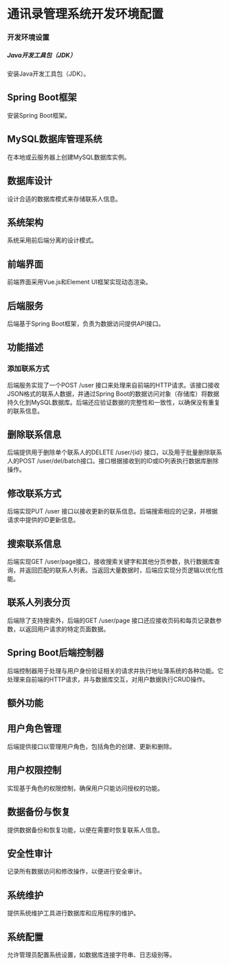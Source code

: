 # 通讯录管理系统开发环境配置

### 开发环境设置

##### Java开发工具包（JDK）
安装Java开发工具包（JDK）。

## Spring Boot框架
安装Spring Boot框架。

## MySQL数据库管理系统
在本地或云服务器上创建MySQL数据库实例。

## 数据库设计
设计合适的数据库模式来存储联系人信息。

## 系统架构
系统采用前后端分离的设计模式。

## 前端界面
前端界面采用Vue.js和Element UI框架实现动态渲染。

## 后端服务
后端基于Spring Boot框架，负责为数据访问提供API接口。

## 功能描述

### 添加联系方式
后端服务实现了一个POST /user 接口来处理来自前端的HTTP请求。该接口接收JSON格式的联系人数据，并通过Spring Boot的数据访问对象（存储库）将数据持久化到MySQL数据库。后端还应验证数据的完整性和一致性，以确保没有重复的联系信息。

## 删除联系信息
后端提供用于删除单个联系人的DELETE /user/{id} 接口，以及用于批量删除联系人的POST /user/del/batch接口。接口根据接收到的ID或ID列表执行数据库删除操作。

## 修改联系方式
后端实现PUT /user 接口以接收更新的联系信息。后端搜索相应的记录，并根据请求中提供的ID更新信息。

## 搜索联系信息
后端实现GET /user/page接口，接收搜索关键字和其他分页参数，执行数据库查询，并返回匹配的联系人列表。当返回大量数据时，后端应实现分页逻辑以优化性能。

## 联系人列表分页
后端除了支持搜索外，后端的GET /user/page 接口还应接收页码和每页记录数参数，以返回用户请求的特定页面数据。

## Spring Boot后端控制器
后端控制器用于处理与用户身份验证相关的请求并执行地址簿系统的各种功能。它处理来自前端的HTTP请求，并与数据库交互，对用户数据执行CRUD操作。

## 额外功能

## 用户角色管理
后端提供接口以管理用户角色，包括角色的创建、更新和删除。

## 用户权限控制
实现基于角色的权限控制，确保用户只能访问授权的功能。

## 数据备份与恢复
提供数据备份和恢复功能，以便在需要时恢复联系人信息。

## 安全性审计
记录所有数据访问和修改操作，以便进行安全审计。

## 系统维护
提供系统维护工具进行数据库和应用程序的维护。

## 系统配置
允许管理员配置系统设置，如数据库连接字符串、日志级别等。
